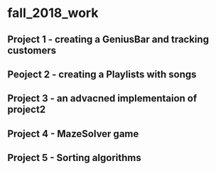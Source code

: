 # fall_2018_work
## Project 1 - creating a GeniusBar and tracking customers
## Peoject 2 - creating a Playlists with songs 
## Project 3 - an advacned implementaion of project2
## Project 4 - MazeSolver game
## Project 5 - Sorting algorithms
